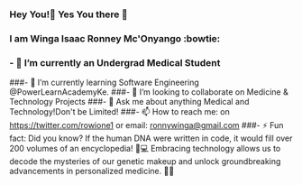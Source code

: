 ### Hey You!👋 Yes You there 👋
### I am Winga Isaac Ronney Mc'Onyango :bowtie:
<!--
**Rowi-1/Rowi-1** is a ✨ _special_ ✨ repository because its `README.md` (this file) appears on your GitHub profile.

Here are some ideas to get you started:

- 🔭 I’m currently working on ...
- 🌱 I’m currently learning ...
- 👯 I’m looking to collaborate on ...
- 🤔 I’m looking for help with ...
- 💬 Ask me about ...
- 📫 How to reach me: ...
- 😄 Pronouns: ...
- ⚡ Fun fact: ...
-->
### - 🔭 I’m currently an Undergrad Medical Student
###- 🌱 I’m currently learning Software Engineering @PowerLearnAcademyKe.
###- 👯 I’m looking to collaborate on Medicine & Technology Projects 
###- 💬 Ask me about anything Medical and Technology!Don't be Limited!
###- 📫 How to reach me: on https://twitter.com/rowione1 or email: ronnywinga@gmail.com
###- ⚡ Fun fact: Did you know? If the human DNA were written in code, it would fill over 200 volumes of an encyclopedia! 🧬💻 Embracing technology allows us to decode the mysteries of our genetic makeup and unlock groundbreaking advancements in personalized medicine. 🚀🔬
